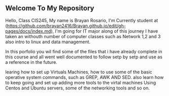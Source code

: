 ## Welcome To My Repository

Hello, Class CIS245, My name is Brayan Rosario, I'm Currently student at (https://github.com/brayan2416/Brayan.github.io/edit/gh-pages/docs/index.md), I'm going for IT major along of this journey I have taken an withouth number of computer classes such as Network 1,2 and 3 also intro to linux and data management. 

In this porfolio you wil find some of the files that i have already complete in this course and all went well documented to follow setp by setp and use as a reference in the future.

learing how to set up Virtuals Machines, how to use some of the basic operative system commands, such as GREP, AWK AND SED. also learn how to keep going and set up adding more tools to the virtal machines Using Centos and Ubuntu servers, some of the networking tools and so on. 


